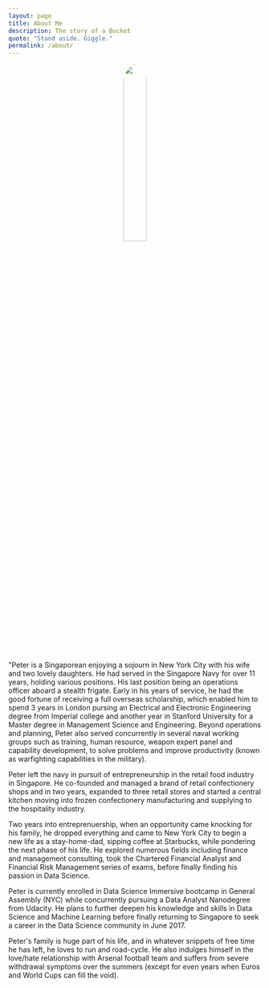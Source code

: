 ```yaml
---
layout: page
title: About Me
description: The story of a Bucket
quote: "Stand aside. Giggle."
permalink: /about/
---
```


<center><img src = "{{ site.url }}/images/avatar.jpg" style = "border: 1px #fff solid; border-radius: 100%; width: 30%;"></center>

<span class = "initial">"P</span>eter is a Singaporean enjoying a sojourn in New York City with his wife and two lovely daughters. He had served in the Singapore Navy for over 11 years, holding various positions. His last position being an operations officer aboard a stealth frigate. Early in his years of service, he had the good fortune of receiving a full overseas scholarship, which enabled him to spend 3 years in London pursing an Electrical and Electronic Engineering degree from Imperial college and another year in Stanford University for a Master degree in Management Science and Engineering. Beyond operations and planning, Peter also served concurrently in several naval working groups such as training, human resource, weapon expert panel and capability development, to solve problems and improve productivity (known as warfighting capabilities in the military).

Peter left the navy in pursuit of entrepreneurship in the retail food industry in Singapore. He co-founded and managed a brand of retail confectionery shops and in two years, expanded to three retail stores and started a central kitchen moving into frozen confectionery manufacturing and supplying to the hospitality industry.

Two years into entreprenuership, when an opportunity came knocking for his family, he dropped everything and came to New York City to begin a new life as a stay-home-dad, sipping coffee at Starbucks, while pondering the next phase of his life. He explored numerous fields including finance and management consulting, took the Chartered Financial Analyst and Financial Risk Management series of exams, before finally finding his passion in Data Science.

Peter is currently enrolled in Data Science Immersive bootcamp in General Assembly (NYC) while concurrently pursuing a Data Analyst Nanodegree from Udacity. He plans to further deepen his knowledge and skills in Data Science and Machine Learning before finally returning to Singapore to seek a career in the Data Science community in June 2017.

Peter's family is huge part of his life, and in whatever snippets of free time he has left, he loves to run and road-cycle. He also indulges himself in the love/hate relationship with Arsenal football team and suffers from severe withdrawal symptoms over the summers (except for even years when Euros and World Cups can fill the void).
